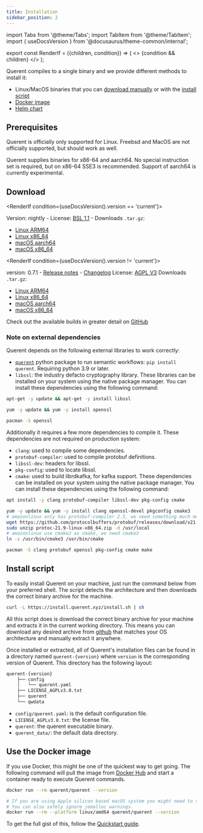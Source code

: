 ```yaml
---
title: Installation
sidebar_position: 2
---
```


import Tabs from '@theme/Tabs';
import TabItem from '@theme/TabItem';
import { useDocsVersion } from '@docusaurus/theme-common/internal';

export const RenderIf = ({children, condition}) => (
    <>
        {condition && children}
    </>
);

Querent compiles to a single binary and we provide different methods to install it:

- Linux/MacOS binaries that you can [download manually](#download) or with the [install script](#install-script)
- [Docker image](#use-the-docker-image)
- [Helm chart](/docs/deployment/kubernetes.md)

## Prerequisites

Querent is officially only supported for Linux. Freebsd and MacOS are not officially supported, but should work as well.

Querent supplies binaries for x86-64 and aarch64. No special instruction set is required, but on x86-64 SSE3 is recommended.
Support of aarch64 is currently experimental.

## Download

<RenderIf condition={useDocsVersion().version == 'current'}>

Version: nightly -
License: [BSL 1.1](https://github.com/querent-ai/distribution/blob/main/LICENSE.md) -
Downloads `.tar.gz`:

- [Linux ARM64](https://github.com/querent-ai/distribution/releases/download/nightly/querent-nightly-aarch64-unknown-linux-gnu.tar.gz)
- [Linux x86_64](https://github.com/querent-ai/distribution/releases/download/nightly/querent-nightly-x86_64-unknown-linux-gnu.tar.gz)
- [macOS aarch64](https://github.com/querent-ai/distribution/releases/download/nightly/querent-nightly-aarch64-apple-darwin.tar.gz)
- [macOS x86_64](https://github.com/querent-ai/distribution/releases/download/nightly/querent-nightly-x86_64-apple-darwin.tar.gz)

</RenderIf>

<!-- Bellow is the set of links to edit when a new version is released -->
<RenderIf condition={useDocsVersion().version != 'current'}>

version: 0.7.1 - [Release notes](https://github.com/querent-ai/distribution/releases/tag/v0.7.1) - [Changelog](https://github.com/querent-ai/distribution/blob/main/CHANGELOG.md)
License: [AGPL V3](https://github.com/querent-ai/distribution/blob/main/LICENSE.md)
Downloads `.tar.gz`:

- [Linux ARM64](https://github.com/querent-ai/distribution/releases/download/v0.7.1/querent-v0.7.1-aarch64-unknown-linux-gnu.tar.gz)
- [Linux x86_64](https://github.com/querent-ai/distribution/releases/download/v0.7.1/querent-v0.7.1-x86_64-unknown-linux-gnu.tar.gz)
- [macOS aarch64](https://github.com/querent-ai/distribution/releases/download/v0.7.1/querent-v0.7.1-aarch64-apple-darwin.tar.gz)
- [macOS x86_64](https://github.com/querent-ai/distribution/releases/download/v0.7.1/querent-v0.7.1-x86_64-apple-darwin.tar.gz)

</RenderIf>

Check out the available builds in greater detail on [GitHub](https://github.com/querent-ai/distribution/releases)

### Note on external dependencies

Querent depends on the following external libraries to work correctly:

- [`querent`](https://pypi.org/project/querent/) python package to run semantic workflows: `pip install querent`. Requiring python 3.9 or later.
- `libssl`: the industry defacto cryptography library.
These libraries can be installed on your system using the native package manager.
You can install these dependencies using the following command:

<Tabs>

<TabItem value="ubuntu" label="Ubuntu">

```bash
apt-get -y update && apt-get -y install libssl
```

</TabItem>

<TabItem value="aws-linux" label="AWS Linux">

```bash
yum -y update && yum -y install openssl
```

</TabItem>

<TabItem value="arch-linux" label="Arch Linux">

```bash
pacman -S openssl
```

</TabItem>

</Tabs>

Additionally it requires a few more dependencies to compile it. These dependencies are not required on production system:

- `clang`: used to compile some dependencies.
- `protobuf-compiler`: used to compile protobuf definitions.
- `libssl-dev`: headers for libssl.
- `pkg-config`: used to locate libssl.
- `cmake`: used to build librdkafka, for kafka support.
These dependencies can be installed on your system using the native package manager.
You can install these dependencies using the following command:

<Tabs>

<TabItem value="ubuntu" label="Ubuntu">

```bash
apt install -y clang protobuf-compiler libssl-dev pkg-config cmake
```

</TabItem>

<TabItem value="aws-linux" label="AWS Linux">

```bash
yum -y update && yum -y install clang openssl-devel pkgconfig cmake3
# amazonlinux only has protobuf-compiler 2.5, we need something much more up to date.
wget https://github.com/protocolbuffers/protobuf/releases/download/v21.9/protoc-21.9-linux-x86_64.zip
sudo unzip protoc-21.9-linux-x86_64.zip -d /usr/local
# amazonlinux use cmake2 as cmake, we need cmake3
ln -s /usr/bin/cmake3 /usr/bin/cmake
```

</TabItem>

<TabItem value="arch-linux" label="Arch Linux">

```bash
pacman -S clang protobuf openssl pkg-config cmake make
```

</TabItem>

</Tabs>

## Install script

To easily install Querent on your machine, just run the command below from your preferred shell.
The script detects the architecture and then downloads the correct binary archive for the machine.

```bash
curl -L https://install.querent.xyz/install.sh | sh
```

All this script does is download the correct binary archive for your machine and extracts it in the current working directory. This means you can download any desired archive from [github](https://github.com/querent-ai/distribution/releases) that matches your OS architecture and manually extract it anywhere.

Once installed or extracted, all of Querent's installation files can be found in a directory named `querent-{version}` where `version` is the corresponding version of Querent. This directory has the following layout:

```bash
querent-{version}
    ├── config
    │   └── querent.yaml
    ├── LICENSE_AGPLv3.0.txt
    ├── querent
    └── qwdata
```

- `config/querent.yaml`: is the default configuration file.
- `LICENSE_AGPLv3.0.txt`: the license file.
- `querent`: the querent executable binary.
- `querent_data/`: the default data directory.

## Use the Docker image

If you use Docker, this might be one of the quickest way to get going.
The following command will pull the image from [Docker Hub](https://hub.docker.com/r/querent/querent)
and start a container ready to execute Querent commands.

```bash
docker run --rm querent/querent --version

# If you are using Apple silicon based macOS system you might need to specify the platform.
# You can also safely ignore jemalloc warnings.
docker run --rm --platform linux/amd64 querent/querent --version
```

To get the full gist of this, follow the [Quickstart guide](./quickstart.md).
